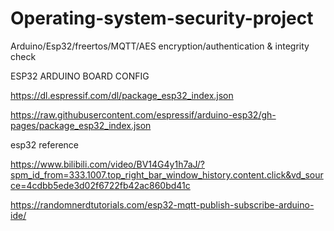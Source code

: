 # Operating-system-security-project
Arduino/Esp32/freertos/MQTT/AES encryption/authentication &amp; integrity check


ESP32 ARDUINO BOARD  CONFIG

https://dl.espressif.com/dl/package_esp32_index.json 

https://raw.githubusercontent.com/espressif/arduino-esp32/gh-pages/package_esp32_index.json

esp32 reference

https://www.bilibili.com/video/BV14G4y1h7aJ/?spm_id_from=333.1007.top_right_bar_window_history.content.click&vd_source=4cdbb5ede3d02f6722fb42ac860bd41c

https://randomnerdtutorials.com/esp32-mqtt-publish-subscribe-arduino-ide/
